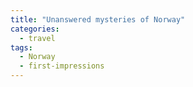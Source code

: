 ```yaml
---
title: "Unanswered mysteries of Norway"
categories:
  - travel
tags:
  - Norway
  - first-impressions
---
```


<!-- TODO: Actually find this picture -->
<!-- ![weird red teardrop fruit]({{ site.image-dir }}/{{ page.slug }}/red-thingies.jpg) -->